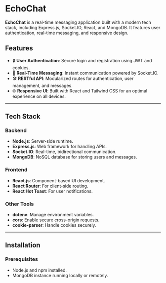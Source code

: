 # EchoChat

**EchoChat** is a real-time messaging application built with a modern tech stack, including Express.js, Socket.IO, React, and MongoDB. It features user authentication, real-time messaging, and responsive design.

## Features

- 🔒 **User Authentication**: Secure login and registration using JWT and cookies.
- 💬 **Real-Time Messaging**: Instant communication powered by Socket.IO.
- 🛠️ **RESTful API**: Modularized routes for authentication, user management, and messages.
- 🌐 **Responsive UI**: Built with React and Tailwind CSS for an optimal experience on all devices.

---

## Tech Stack

### Backend
- **Node.js**: Server-side runtime.
- **Express.js**: Web framework for handling APIs.
- **Socket.IO**: Real-time, bidirectional communication.
- **MongoDB**: NoSQL database for storing users and messages.

### Frontend
- **React.js**: Component-based UI development.
- **React Router**: For client-side routing.
- **React Hot Toast**: For user notifications.

### Other Tools
- **dotenv**: Manage environment variables.
- **cors**: Enable secure cross-origin requests.
- **cookie-parser**: Handle cookies securely.

---

## Installation

### Prerequisites
- Node.js and npm installed.
- MongoDB instance running locally or remotely.
